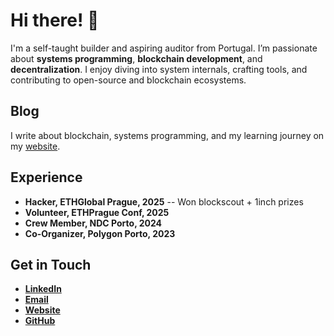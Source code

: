 # Hi there! 👋

I'm a self-taught builder and aspiring auditor from Portugal. I’m passionate about **systems programming**, **blockchain development**, and **decentralization**. I enjoy diving into system internals, crafting tools, and contributing to open-source and blockchain ecosystems.

## Blog  
I write about blockchain, systems programming, and my learning journey on my [website](https://figtracer.com). 


## Experience

- **Hacker, ETHGlobal Prague, 2025** -- Won blockscout + 1inch prizes
- **Volunteer, ETHPrague Conf, 2025**
- **Crew Member, NDC Porto, 2024**  
- **Co-Organizer, Polygon Porto, 2023**  


## Get in Touch

- **[LinkedIn](https://www.linkedin.com/in/figtracer)**  
- **[Email](mailto:gustavo@figtracer.com)**  
- **[Website](https://figtracer.com)**  
- **[GitHub](https://github.com/figtracer)**  
